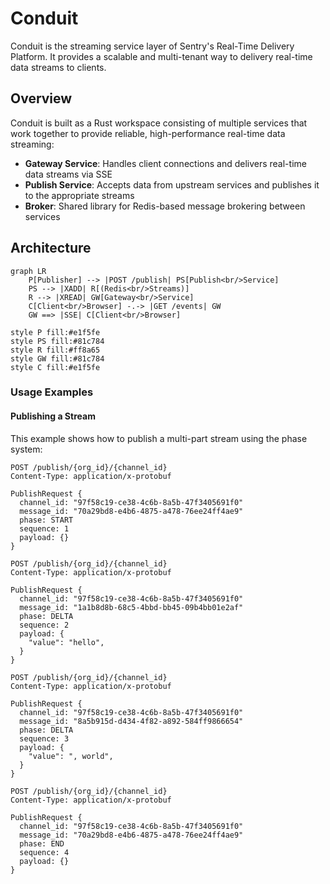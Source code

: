 # Conduit

Conduit is the streaming service layer of Sentry's Real-Time Delivery Platform. It provides a scalable and multi-tenant way to delivery real-time data streams to clients.

## Overview

Conduit is built as a Rust workspace consisting of multiple services that work together to provide reliable, high-performance real-time data streaming:

- **Gateway Service**: Handles client connections and delivers real-time data streams via SSE
- **Publish Service**: Accepts data from upstream services and publishes it to the appropriate streams
- **Broker**: Shared library for Redis-based message brokering between services

## Architecture

```mermaid
graph LR
    P[Publisher] --> |POST /publish| PS[Publish<br/>Service]
    PS --> |XADD| R[(Redis<br/>Streams)]
    R --> |XREAD| GW[Gateway<br/>Service]
    C[Client<br/>Browser] -.-> |GET /events| GW
    GW ==> |SSE| C[Client<br/>Browser]

style P fill:#e1f5fe
style PS fill:#81c784
style R fill:#ff8a65
style GW fill:#81c784
style C fill:#e1f5fe
```

### Usage Examples

#### Publishing a Stream

This example shows how to publish a multi-part stream using the phase system:

```http
POST /publish/{org_id}/{channel_id}
Content-Type: application/x-protobuf

PublishRequest {
  channel_id: "97f58c19-ce38-4c6b-8a5b-47f3405691f0"
  message_id: "70a29bd8-e4b6-4875-a478-76ee24ff4ae9"
  phase: START
  sequence: 1
  payload: {}
}
```

```http
POST /publish/{org_id}/{channel_id}
Content-Type: application/x-protobuf

PublishRequest {
  channel_id: "97f58c19-ce38-4c6b-8a5b-47f3405691f0"
  message_id: "1a1b8d8b-68c5-4bbd-bb45-09b4bb01e2af"
  phase: DELTA
  sequence: 2
  payload: {
    "value": "hello",
  }
}
```

```http
POST /publish/{org_id}/{channel_id}
Content-Type: application/x-protobuf

PublishRequest {
  channel_id: "97f58c19-ce38-4c6b-8a5b-47f3405691f0"
  message_id: "8a5b915d-d434-4f82-a892-584ff9866654"
  phase: DELTA
  sequence: 3
  payload: {
    "value": ", world",
  }
}
```

```http
POST /publish/{org_id}/{channel_id}
Content-Type: application/x-protobuf

PublishRequest {
  channel_id: "97f58c19-ce38-4c6b-8a5b-47f3405691f0"
  message_id: "70a29bd8-e4b6-4875-a478-76ee24ff4ae9"
  phase: END
  sequence: 4
  payload: {}
}
```

